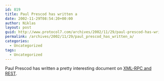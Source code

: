 ```yaml
---
id: 819
title: Paul Prescod has written a
date: 2002-11-29T08:54:20+00:00
author: Niklas
layout: post
guid: http://www.protocol7.com/archives/2002/11/29/paul-prescod-has-written-a/
permalink: /archives/2002/11/29/paul_prescod_has_written_a/
categories:
  - Uncategorized
tags:
  - Uncategorized
---
```

<div class='microid-790290d945625b8354aae5849c79bc44bf913e80'>
  <p>
    Paul Prescod has written a pretty interesting document on <a href="http://www.blogstream.com/pauls/1038403139">XML-RPC and REST</a>.
  </p>
</div>